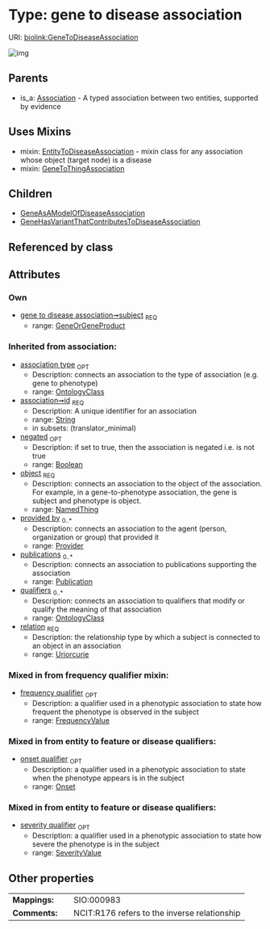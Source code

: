 
# Type: gene to disease association




URI: [biolink:GeneToDiseaseAssociation](https://w3id.org/biolink/vocab/GeneToDiseaseAssociation)


![img](http://yuml.me/diagram/nofunky;dir:TB/class/[SeverityValue],[Publication],[Provider],[OntologyClass],[Onset],[NamedThing],[GeneToThingAssociation],[GeneOrGeneProduct]<subject%201..1-%20[GeneToDiseaseAssociation&#124;relation(i):uriorcurie;id(i):string;negated(i):boolean%20%3F],[GeneToDiseaseAssociation]uses%20-.->[EntityToDiseaseAssociation],[GeneToDiseaseAssociation]uses%20-.->[GeneToThingAssociation],[GeneToDiseaseAssociation]^-[GeneHasVariantThatContributesToDiseaseAssociation],[GeneToDiseaseAssociation]^-[GeneAsAModelOfDiseaseAssociation],[Association]^-[GeneToDiseaseAssociation],[GeneOrGeneProduct],[GeneHasVariantThatContributesToDiseaseAssociation],[GeneAsAModelOfDiseaseAssociation],[FrequencyValue],[EntityToDiseaseAssociation],[Association])

## Parents

 *  is_a: [Association](Association.md) - A typed association between two entities, supported by evidence

## Uses Mixins

 *  mixin: [EntityToDiseaseAssociation](EntityToDiseaseAssociation.md) - mixin class for any association whose object (target node) is a disease
 *  mixin: [GeneToThingAssociation](GeneToThingAssociation.md)

## Children

 * [GeneAsAModelOfDiseaseAssociation](GeneAsAModelOfDiseaseAssociation.md)
 * [GeneHasVariantThatContributesToDiseaseAssociation](GeneHasVariantThatContributesToDiseaseAssociation.md)

## Referenced by class


## Attributes


### Own

 * [gene to disease association➞subject](gene_to_disease_association_subject.md)  <sub>REQ</sub>
    * range: [GeneOrGeneProduct](GeneOrGeneProduct.md)

### Inherited from association:

 * [association type](association_type.md)  <sub>OPT</sub>
    * Description: connects an association to the type of association (e.g. gene to phenotype)
    * range: [OntologyClass](OntologyClass.md)
 * [association➞id](association_id.md)  <sub>REQ</sub>
    * Description: A unique identifier for an association
    * range: [String](types/String.md)
    * in subsets: (translator_minimal)
 * [negated](negated.md)  <sub>OPT</sub>
    * Description: if set to true, then the association is negated i.e. is not true
    * range: [Boolean](types/Boolean.md)
 * [object](object.md)  <sub>REQ</sub>
    * Description: connects an association to the object of the association. For example, in a gene-to-phenotype association, the gene is subject and phenotype is object.
    * range: [NamedThing](NamedThing.md)
 * [provided by](provided_by.md)  <sub>0..*</sub>
    * Description: connects an association to the agent (person, organization or group) that provided it
    * range: [Provider](Provider.md)
 * [publications](publications.md)  <sub>0..*</sub>
    * Description: connects an association to publications supporting the association
    * range: [Publication](Publication.md)
 * [qualifiers](qualifiers.md)  <sub>0..*</sub>
    * Description: connects an association to qualifiers that modify or qualify the meaning of that association
    * range: [OntologyClass](OntologyClass.md)
 * [relation](relation.md)  <sub>REQ</sub>
    * Description: the relationship type by which a subject is connected to an object in an association
    * range: [Uriorcurie](types/Uriorcurie.md)

### Mixed in from frequency qualifier mixin:

 * [frequency qualifier](frequency_qualifier.md)  <sub>OPT</sub>
    * Description: a qualifier used in a phenotypic association to state how frequent the phenotype is observed in the subject
    * range: [FrequencyValue](FrequencyValue.md)

### Mixed in from entity to feature or disease qualifiers:

 * [onset qualifier](onset_qualifier.md)  <sub>OPT</sub>
    * Description: a qualifier used in a phenotypic association to state when the phenotype appears is in the subject
    * range: [Onset](Onset.md)

### Mixed in from entity to feature or disease qualifiers:

 * [severity qualifier](severity_qualifier.md)  <sub>OPT</sub>
    * Description: a qualifier used in a phenotypic association to state how severe the phenotype is in the subject
    * range: [SeverityValue](SeverityValue.md)

## Other properties

|  |  |  |
| --- | --- | --- |
| **Mappings:** | | SIO:000983 |
| **Comments:** | | NCIT:R176 refers to the inverse relationship |

